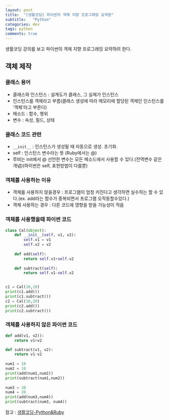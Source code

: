 ```yaml
---
layout: post
title:  "[생활코딩] 파이썬의 객체 지향 프로그래밍 요약본"
subtitle:   "Python"
categories: dev
tags: python
comments: true
---
```


생활코딩 강의를 보고 파이썬의 객체 지향 프로그래밍 요약하려 한다.


## 객체 제작

### 클래스 용어
- 클래스와 인스턴스 : 설계도가 클래스, 그 실체가 인스턴스
- 인스턴스를 객체라고 부름(클래스 생성에 따라 메모리에 할당된 객체인 인스턴스를 ‘객체’라고 부른다)
- 매소드 : 함수, 행위
- 변수 : 속성, 필드, 상태
  
  
### 클래스 코드 관련
- ```__init__``` : 인스턴스가 생성될 때 자동으로 생성. 초기화. 
- self : 인스턴스 변수라는 뜻 (Ruby에서는 @)
- 루비는 init에서 @ 선언한 변수는 모든 메소드에서 사용할 수 있다.(전역변수 같은 개념)(파이썬은 self, 표현방법이 다를뿐)
  
  
### 객체를 사용하는 이유
- 객체를 사용하지 않을경우 : 프로그램이 엄청 커진다고 생각하면 실수하는 할 수 있다.(ex. add라는 함수가 중복되면서 프로그램 오작동할수있다.)
- 객체 사용하는 경우 : 다른 코드에 영향을 받을 가능성이 적음
  
  
### 객체를 사용했을때 파이썬 코드 
```python
class Cal(object):
    def __init__(self, v1, v2):
        self.v1 = v1
        self.v2 = v2
 
    def add(self):
        return self.v1+self.v2
 
    def subtract(self):
        return self.v1-self.v2
 

c1 = Cal(10,10)
print(c1.add())
print(c1.subtract())
c2 = Cal(30,20)
print(c2.add())
print(c2.subtract())
```
  
  
### 객체를 사용하지 않은 파이썬 코드
```python
def add(v1, v2)):
    return v1+v2

def subtract(v1, v2):
    return v1-v2
 
num1 = 10
num2 = 10
print(add(num1,num2))
print(subtract(num1,num2))
 
num3 = 30
num4 = 20
print(add(num3,num4))
print(subtract(num3, num4))
```
  
  
참고 : [생활코딩-Python&Ruby](https://opentutorials.org/course/1750/9931)
